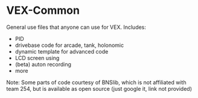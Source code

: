 # VEX-Common
General use files that anyone can use for VEX. Includes:
* PID
* drivebase code for arcade, tank, holonomic
* dynamic template for advanced code
* LCD screen using
* (beta) auton recording
* more

Note: Some parts of code courtesy of BNSlib, which is not affiliated with team 254, but is available as open source (just google it, link not provided)

